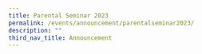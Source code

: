 ```yaml
---
title: Parental Seminar 2023
permalink: /events/announcement/parentalseminar2023/
description: ""
third_nav_title: Announcement
---
```

